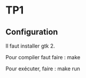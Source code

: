 # TP1

## Configuration

Il faut installer gtk 2.

Pour compiler faut faire :
	make 

Pour exécuter, faire :
	make run
